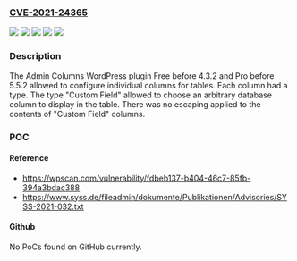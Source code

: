 ### [CVE-2021-24365](https://cve.mitre.org/cgi-bin/cvename.cgi?name=CVE-2021-24365)
![](https://img.shields.io/static/v1?label=Product&message=Admin%20Columns%20Pro&color=blue)
![](https://img.shields.io/static/v1?label=Product&message=Admin%20Columns&color=blue)
![](https://img.shields.io/static/v1?label=Version&message=4.3.2%3C%204.3.2%20&color=brighgreen)
![](https://img.shields.io/static/v1?label=Version&message=5.5.2%3C%205.5.2%20&color=brighgreen)
![](https://img.shields.io/static/v1?label=Vulnerability&message=CWE-79%20Cross-site%20Scripting%20(XSS)&color=brighgreen)

### Description

The Admin Columns WordPress plugin Free before 4.3.2 and Pro before 5.5.2 allowed to configure individual columns for tables. Each column had a type. The type "Custom Field" allowed to choose an arbitrary database column to display in the table. There was no escaping applied to the contents of "Custom Field" columns.

### POC

#### Reference
- https://wpscan.com/vulnerability/fdbeb137-b404-46c7-85fb-394a3bdac388
- https://www.syss.de/fileadmin/dokumente/Publikationen/Advisories/SYSS-2021-032.txt

#### Github
No PoCs found on GitHub currently.

